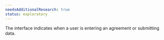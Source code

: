 ```yaml
---
needsAdditionalResearch: true
status: exploratory
---
```


The interface indicates when a user is entering an agreement or submitting data.
